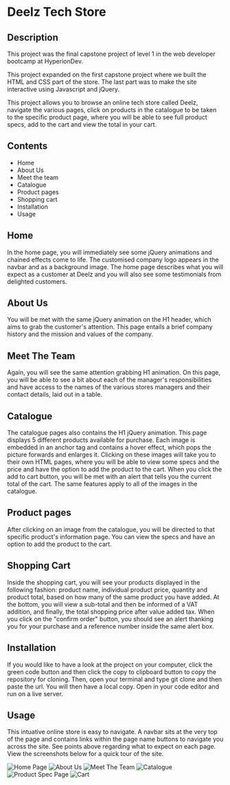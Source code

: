 # Deelz Tech Store

## Description
This project was the final capstone project of level 1 in the web developer bootcamp at HyperionDev.

This project expanded on the first capstone project where we built the HTML and CSS part of the store. The last part was to make the site interactive using Javascript and jQuery.

This project allows you to browse an online tech store called Deelz, navigate the various pages, click on products in the catalogue to be taken to the specific product page, where you will be able to see full product specs, add to the cart and view the total in your cart.

## Contents

* Home
* About Us
* Meet the team
* Catalogue
* Product pages
* Shopping cart
* Installation
* Usage

## Home

In the home page, you will immediately see some jQuery animations and chained effects come to life. The customised company logo appears in the navbar and as a background image.
The home page describes what you will expect as a customer at Deelz and you will also see some testimonials from delighted customers.

## About Us

You will be met with the same jQuery animation on the H1 header, which aims to grab the customer's attention. This page entails a brief company history and the mission and values of the company.

## Meet The Team

Again, you will see the same attention grabbing H1 animation. On this page, you will be able to see a bit about each of the manager's responsibilities and have access to the names of the various stores managers and their contact details, laid out in a table.

## Catalogue

The catalogue pages also contains the H1 jQuery animation. This page displays 5 different products available for purchase. Each image is embedded in an anchor tag and contains a hover effect, which pops the picture forwards and enlarges it. Clicking on these images will take you to their own HTML pages, where you will be able to view some specs and the price and have the option to add the product to the cart. When you click the add to cart button, you will be met with an alert that tells you the current total of the cart. The same features apply to all of the images in the catalogue.

## Product pages

After clicking on an image from the catalogue, you will be directed to that specific product's information page. You can view the specs and have an option to add the product to the cart.

## Shopping Cart

Inside the shopping cart, you will see your products displayed in the following fashion: product name, individual product price, quantity and product total, based on how many of the same product you have added. At the bottom, you will view a sub-total and then be informed of a VAT addition, and finally, the total shopping price after value added tax. When you click on the "confirm order" button, you should see an alert thanking you for your purchase and a reference number inside the same alert box.

## Installation

If you would like to have a look at the project on your computer, click the green code button and then click the copy to clipboard button to copy the repository for cloning. Then, open your terminal and type git clone and then paste the url. You will then have a local copy. Open in your code editor and run on a live server.

## Usage

This intuative online store is easy to navigate. A navbar sits at the very top of the page and contains links within the page name buttons to navigate you across the site. See points above regarding what to expect on each page. View the screenshots below for a quick tour of the site.

![Home Page](https://user-images.githubusercontent.com/60799980/107054676-59a46c00-67c8-11eb-9f9d-353c02195e7a.png)
![About Us](https://user-images.githubusercontent.com/60799980/107054715-645f0100-67c8-11eb-8f73-29e8859c6658.png)
![Meet The Team](https://user-images.githubusercontent.com/60799980/107054729-67f28800-67c8-11eb-8b1c-3ca376d06c8e.png)
![Catalogue](https://user-images.githubusercontent.com/60799980/107054741-6cb73c00-67c8-11eb-8b69-c7db8a9941e9.png)
![Product Spec Page](https://user-images.githubusercontent.com/60799980/107054763-704ac300-67c8-11eb-981d-028f56dd33b9.png)
![Cart](https://user-images.githubusercontent.com/60799980/107054777-7476e080-67c8-11eb-83b1-4e24b5a1a5e2.png)

